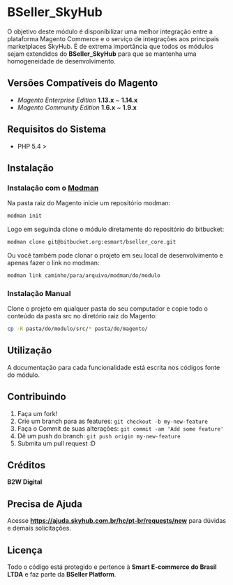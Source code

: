 # BSeller_SkyHub

O objetivo deste módulo é disponibilizar uma melhor integração entre a plataforma Magento Commerce e o serviço de integrações aos principais marketplaces SkyHub.
É de extrema importância que todos os módulos sejam extendidos do **BSeller_SkyHub** para que se mantenha uma homogeneidade de desenvolvimento. 

## Versões Compatíveis do Magento

* *Magento Enterprise Edition* **1.13.x** ~ **1.14.x**
* *Magento Community Edition* **1.6.x** ~ **1.9.x**

## Requisitos do Sistema

* PHP 5.4 >

## Instalação

### Instalação com o [Modman](https://github.com/colinmollenhour/modman)

Na pasta raiz do Magento inicie um repositório modman:

```bash
modman init
```

Logo em seguinda clone o módulo diretamente do repositório do bitbucket:

```bash
modman clone git@bitbucket.org:esmart/bseller_core.git
```

Ou você também pode clonar o projeto em seu local de desenvolvimento e apenas fazer o link no modman:

```bash
modman link caminho/para/arquivo/modman/do/modulo
```

### Instalação Manual

Clone o projeto em qualquer pasta do seu computador e copie todo o conteúdo da pasta src no diretório raiz do Magento:

```bash
cp -R pasta/do/modulo/src/* pasta/do/magento/
```

## Utilização

A documentação para cada funcionalidade está escrita nos códigos fonte do módulo.

## Contribuindo

1. Faça um fork!
2. Crie um branch para as features: `git checkout -b my-new-feature`
3. Faça o Commit de suas alterações: `git commit -am 'Add some feature'`
4. Dê um push do branch: `git push origin my-new-feature`
5. Submita um pull request :D

## Créditos

**B2W Digital**

## Precisa de Ajuda
Acesse **https://ajuda.skyhub.com.br/hc/pt-br/requests/new** para dúvidas e demais solicitações. 

## Licença

Todo o código está protegido e pertence à **Smart E-commerce do Brasil LTDA** e faz parte da **BSeller Platform**.
